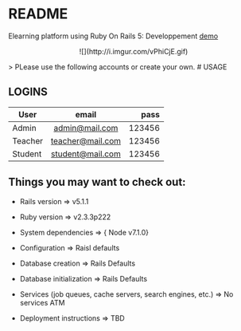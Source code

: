 # README
Elearning platform using Ruby On Rails 5: Developpement [demo](https://elearning-raytech.c9users.io/) 
<p align="center">
![](http://i.imgur.com/vPhiCjE.gif)
</p>
> PLease use the following accounts or create your own. 
# USAGE

 ## LOGINS

 | User        | email          | pass  |
| ------------- |:-------------:| -----:|
| Admin      | admin@mail.com | 123456 |
| Teacher     | teacher@mail.com     |   123456 |
| Student | student@mail.com      |    123456 |

## Things you may want to check out:

* Rails version => v5.1.1

* Ruby version => v2.3.3p222

* System dependencies => { Node v7.1.0}

* Configuration => Raisl defaults

* Database creation => Rails Defaults

* Database initialization => Rails Defaults

* Services (job queues, cache servers, search engines, etc.) => No services ATM

* Deployment instructions => TBD

